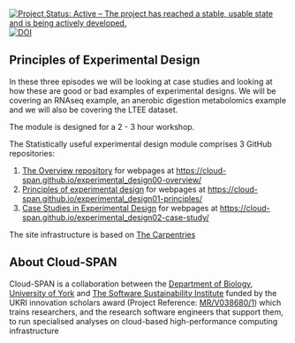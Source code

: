 [![Project Status: Active – The project has reached a stable, usable state and is being actively developed.](https://www.repostatus.org/badges/latest/active.svg)](https://www.repostatus.org/#active) [![DOI](https://zenodo.org/badge/DOI/10.5281/zenodo.10834141.svg)](https://doi.org/10.5281/zenodo.10834141)

## Principles of Experimental Design

In these three episodes we will be looking at case studies and looking at how these are good or bad examples of experimental designs. We will be covering an RNAseq example, an anerobic digestion metabolomics example and we will also be covering the LTEE dataset.

The module is designed for a 2 - 3 hour workshop. 

The Statistically useful experimental design module comprises 3 GitHub repositories:
1. [The Overview repository](https://github.com/Cloud-SPAN/experimental_design00-overview) for webpages at https://cloud-span.github.io/experimental_design00-overview/
2. [Principles of experimental design](https://github.com/Cloud-SPAN/experimental_design01-principles) for webpages at https://cloud-span.github.io/experimental_design01-principles/
3. [Case Studies in Experimental Design](https://github.com/Cloud-SPAN/experimental_design02-case-study) for webpages at https://cloud-span.github.io/experimental_design02-case-study/

The site infrastructure is based on [The Carpentries](https://carpentries.org/)

## About Cloud-SPAN

Cloud-SPAN is a collaboration between the [Department of Biology, University of York](https://www.york.ac.uk/biology/) and [The Software Sustainability Institute](https://www.software.ac.uk/) funded by the UKRI innovation scholars award (Project Reference: [MR/V038680/1](https://www.google.com/url?q=https%3A%2F%2Fgtr.ukri.org%2Fprojects%3Fref%3DMR%252FV038680%252F1&sa=D&sntz=1&usg=AFQjCNF0nsozFp-1kvcp0Dgjks6kY8CiCQ)) which trains researchers, and the research software engineers that support them, to run specialised analyses on cloud-based high-performance computing infrastructure



